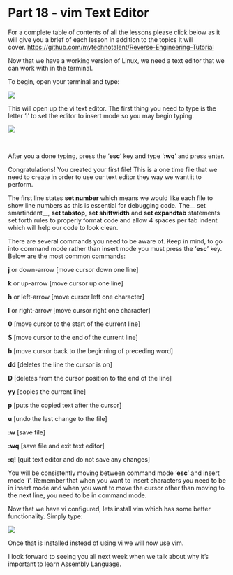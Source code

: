 # Part 18 - vim Text Editor

For a complete table of contents of all the lessons please click below as it will give you a brief of each lesson in addition to the topics it will cover.&nbsp;https://github.com/mytechnotalent/Reverse-Engineering-Tutorial

Now that we have a working version of Linux, we need a text editor that we can work with in the terminal.

To begin, open your terminal and type:

<div class="slate-resizable-image-embed slate-image-embed__resize-middle"><img src="https://media-exp1.licdn.com/dms/image/C4E12AQGrttLPeFnt8Q/article-inline_image-shrink_1000_1488/0/1520640641644?e=1614211200&amp;v=beta&amp;t=_dRtMDJGj7Vnq5g7N-Cu4u8e-m5fyTd2PIycn7zfbJc"/></div>

This will open up the vi text editor.&nbsp;The first thing you need to type is the letter ‘i’ to set the editor to insert mode so you may begin typing.

<div class="slate-resizable-image-embed slate-image-embed__resize-left"><img src="https://media-exp1.licdn.com/dms/image/C4E12AQGt60FA4BO6og/article-inline_image-shrink_1000_1488/0/1520640642321?e=1614211200&amp;v=beta&amp;t=h84pHP3e-7JpsDGkJel1wRkUqHrkoQQ4QA0O3wyJI44"/></div>

&nbsp;&nbsp;

After you a done typing, press the ‘__esc__’ key and type ‘__:wq__’ and press enter.

Congratulations! You created your first file! This is a one time file that we need to create in order to use our text editor they way we want it to perform.

The first line states __set number__ which means we would like each file to show line numbers as this is essential for debugging code. The__ set smartindent__, __set tabstop__, __set shiftwidth__ and __set expandtab__ statements set forth rules to properly format code and allow 4 spaces per tab indent which will help our code to look clean.

There are several commands you need to be aware of. Keep in mind, to go into command mode rather than insert mode you must press the ‘__esc__’ key. Below are the most common commands:

__j__ or down-arrow \[move cursor down one line\]

__k__ or up-arrow \[move cursor up one line\]

__h__ or left-arrow \[move cursor left one character\]

__l__ or right-arrow \[move cursor right one character\]

__0__ \[move cursor to the start of the current line\]

__$__ \[move cursor to the end of the current line\]

__b__ \[move cursor back to the beginning of preceding word\]

__dd__ \[deletes the line the cursor is on\]

__D__ \[deletes from the cursor position to the end of the line\]

__yy__ \[copies the current line\]

__p__ \[puts the copied text after the cursor\]

__u__ \[undo the last change to the file\]

__:w__ \[save file\]

__:wq__ \[save file and exit text editor\]

__:q!__ \[quit text editor and do not save any changes\]

You will be consistently moving between command mode ‘__esc__’ and insert mode ‘__i__’. Remember that when you want to insert characters you need to be in insert mode and when you want to move the cursor other than moving to the next line, you need to be in command mode.

Now that we have vi configured, lets install vim which has some better functionality. Simply type:

<div class="slate-resizable-image-embed slate-image-embed__resize-full-width"><img src="https://media-exp1.licdn.com/dms/image/C4E12AQHDiVJnfinpcQ/article-inline_image-shrink_1000_1488/0/1520144566607?e=1614211200&amp;v=beta&amp;t=HnZGIs51EtAbzsmQ2etu3BT3A9p56gFRXB1aAqKqHkY"/></div>

Once that is installed instead of using vi we will now use vim.

I look forward to seeing you all next week when we talk about why it’s important to learn Assembly Language.